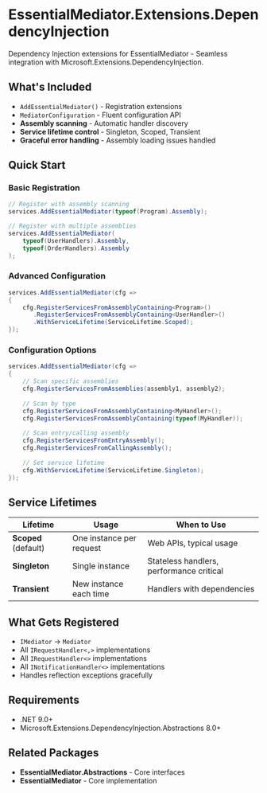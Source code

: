 ﻿# EssentialMediator.Extensions.DependencyInjection

Dependency Injection extensions for EssentialMediator - Seamless integration with Microsoft.Extensions.DependencyInjection.

## What's Included

- `AddEssentialMediator()` - Registration extensions
- `MediatorConfiguration` - Fluent configuration API
- **Assembly scanning** - Automatic handler discovery
- **Service lifetime control** - Singleton, Scoped, Transient
- **Graceful error handling** - Assembly loading issues handled

## Quick Start

### Basic Registration

```csharp
// Register with assembly scanning
services.AddEssentialMediator(typeof(Program).Assembly);

// Register with multiple assemblies
services.AddEssentialMediator(
    typeof(UserHandlers).Assembly,
    typeof(OrderHandlers).Assembly
);
```

### Advanced Configuration

```csharp
services.AddEssentialMediator(cfg =>
{
    cfg.RegisterServicesFromAssemblyContaining<Program>()
       .RegisterServicesFromAssemblyContaining<UserHandler>()
       .WithServiceLifetime(ServiceLifetime.Scoped);
});
```

### Configuration Options

```csharp
services.AddEssentialMediator(cfg =>
{
    // Scan specific assemblies
    cfg.RegisterServicesFromAssemblies(assembly1, assembly2);
    
    // Scan by type
    cfg.RegisterServicesFromAssemblyContaining<MyHandler>();
    cfg.RegisterServicesFromAssemblyContaining(typeof(MyHandler));
    
    // Scan entry/calling assembly
    cfg.RegisterServicesFromEntryAssembly();
    cfg.RegisterServicesFromCallingAssembly();
    
    // Set service lifetime
    cfg.WithServiceLifetime(ServiceLifetime.Singleton);
});
```

## Service Lifetimes

| Lifetime | Usage | When to Use |
|----------|-------|-------------|
| **Scoped** (default) | One instance per request | Web APIs, typical usage |
| **Singleton** | Single instance | Stateless handlers, performance critical |
| **Transient** | New instance each time | Handlers with dependencies |

## What Gets Registered

- `IMediator` → `Mediator`
- All `IRequestHandler<,>` implementations
- All `IRequestHandler<>` implementations  
- All `INotificationHandler<>` implementations
- Handles reflection exceptions gracefully

## Requirements

- .NET 9.0+
- Microsoft.Extensions.DependencyInjection.Abstractions 8.0+

## Related Packages

- **EssentialMediator.Abstractions** - Core interfaces
- **EssentialMediator** - Core implementation
